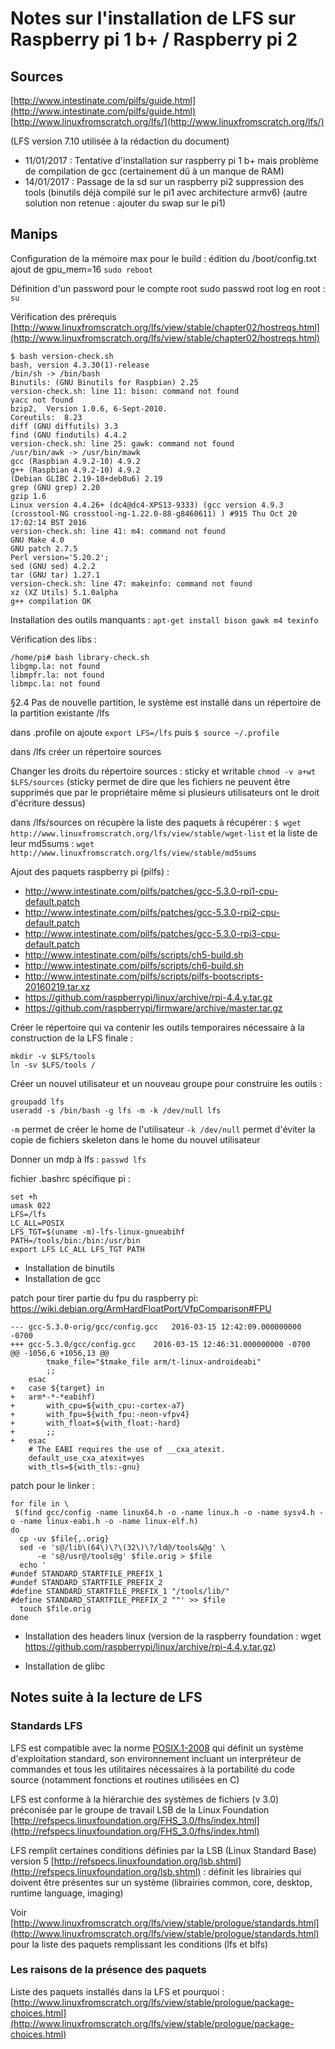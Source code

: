 # Notes sur l'installation de LFS sur Raspberry pi 1 b+ / Raspberry pi 2

## Sources

[http://www.intestinate.com/pilfs/guide.html](http://www.intestinate.com/pilfs/guide.html)
[http://www.linuxfromscratch.org/lfs/](http://www.linuxfromscratch.org/lfs/)

(LFS version 7.10 utilisée à la rédaction du document)

- 11/01/2017 : Tentative d'installation sur raspberry pi 1 b+ mais problème de compilation de gcc (certainement dû à un manque de RAM)
- 14/01/2017 : Passage de la sd sur un raspberry pi2 suppression des tools (binutils déjà compilé sur le pi1 avec architecture armv6) (autre solution non retenue : ajouter du swap sur le pi1)

## Manips

Configuration de la mémoire max pour le build : édition du /boot/config.txt
ajout de gpu_mem=16
`sudo reboot`

Définition d'un password pour le compte root
sudo passwd root
log en root : `su`

Vérification des prérequis [http://www.linuxfromscratch.org/lfs/view/stable/chapter02/hostreqs.html](http://www.linuxfromscratch.org/lfs/view/stable/chapter02/hostreqs.html)

```
$ bash version-check.sh
bash, version 4.3.30(1)-release
/bin/sh -> /bin/bash
Binutils: (GNU Binutils for Raspbian) 2.25
version-check.sh: line 11: bison: command not found
yacc not found
bzip2,  Version 1.0.6, 6-Sept-2010.
Coreutils:  8.23
diff (GNU diffutils) 3.3
find (GNU findutils) 4.4.2
version-check.sh: line 25: gawk: command not found
/usr/bin/awk -> /usr/bin/mawk
gcc (Raspbian 4.9.2-10) 4.9.2
g++ (Raspbian 4.9.2-10) 4.9.2
(Debian GLIBC 2.19-18+deb8u6) 2.19
grep (GNU grep) 2.20
gzip 1.6
Linux version 4.4.26+ (dc4@dc4-XPS13-9333) (gcc version 4.9.3 (crosstool-NG crosstool-ng-1.22.0-88-g8460611) ) #915 Thu Oct 20 17:02:14 BST 2016
version-check.sh: line 41: m4: command not found
GNU Make 4.0
GNU patch 2.7.5
Perl version='5.20.2';
sed (GNU sed) 4.2.2
tar (GNU tar) 1.27.1
version-check.sh: line 47: makeinfo: command not found
xz (XZ Utils) 5.1.0alpha
g++ compilation OK
```

Installation des outils manquants : `apt-get install bison gawk m4 texinfo`

Vérification des libs :

```
/home/pi# bash library-check.sh
libgmp.la: not found
libmpfr.la: not found
libmpc.la: not found
```

§2.4 Pas de nouvelle partition, le système est installé dans un répertoire de la partition existante /lfs

dans .profile on ajoute `export LFS=/lfs` puis `$ source ~/.profile`

dans /lfs créer un répertoire sources

Changer les droits du répertoire sources : sticky et writable `chmod -v a+wt $LFS/sources` (sticky permet de dire que les fichiers ne peuvent être supprimés que par le propriétaire même si plusieurs utilisateurs ont le droit d'écriture dessus)

dans /lfs/sources on récupère la liste des paquets à récupérer : `$ wget http://www.linuxfromscratch.org/lfs/view/stable/wget-list` et la liste de leur md5sums : `wget http://www.linuxfromscratch.org/lfs/view/stable/md5sums`

Ajout des paquets raspberry pi (pilfs) :
- http://www.intestinate.com/pilfs/patches/gcc-5.3.0-rpi1-cpu-default.patch
- http://www.intestinate.com/pilfs/patches/gcc-5.3.0-rpi2-cpu-default.patch
- http://www.intestinate.com/pilfs/patches/gcc-5.3.0-rpi3-cpu-default.patch
- http://www.intestinate.com/pilfs/scripts/ch5-build.sh
- http://www.intestinate.com/pilfs/scripts/ch6-build.sh
- http://www.intestinate.com/pilfs/scripts/pilfs-bootscripts-20160219.tar.xz
- https://github.com/raspberrypi/linux/archive/rpi-4.4.y.tar.gz
- https://github.com/raspberrypi/firmware/archive/master.tar.gz

Créer le répertoire qui va contenir les outils temporaires nécessaire à la construction de la LFS finale :

```
mkdir -v $LFS/tools
ln -sv $LFS/tools /
```

Créer un nouvel utilisateur et un nouveau groupe pour construire les outils :

```
groupadd lfs
useradd -s /bin/bash -g lfs -m -k /dev/null lfs
```

`-m` permet de créer le home de l'utilisateur
`-k /dev/null` permet d'éviter la copie de fichiers skeleton dans le home du nouvel utilisateur

Donner un mdp à lfs : `passwd lfs`

fichier .bashrc spécifique pi :

```
set +h
umask 022
LFS=/lfs
LC_ALL=POSIX
LFS_TGT=$(uname -m)-lfs-linux-gnueabihf
PATH=/tools/bin:/bin:/usr/bin
export LFS LC_ALL LFS_TGT PATH
```

- Installation de binutils
- Installation de gcc 

patch pour tirer partie du fpu du raspberry pi: https://wiki.debian.org/ArmHardFloatPort/VfpComparison#FPU
```
--- gcc-5.3.0-orig/gcc/config.gcc	2016-03-15 12:42:09.000000000 -0700
+++ gcc-5.3.0/gcc/config.gcc	2016-03-15 12:46:31.000000000 -0700
@@ -1056,6 +1056,13 @@
 	    tmake_file="$tmake_file arm/t-linux-androideabi"
 	    ;;
 	esac
+	case ${target} in
+	arm*-*-*eabihf)
+	    with_cpu=${with_cpu:-cortex-a7}
+	    with_fpu=${with_fpu:-neon-vfpv4}
+	    with_float=${with_float:-hard}
+	    ;;
+	esac
 	# The EABI requires the use of __cxa_atexit.
 	default_use_cxa_atexit=yes
 	with_tls=${with_tls:-gnu}
```

patch pour le linker :
```
for file in \
 $(find gcc/config -name linux64.h -o -name linux.h -o -name sysv4.h -o -name linux-eabi.h -o -name linux-elf.h)
do
  cp -uv $file{,.orig}
  sed -e 's@/lib\(64\)\?\(32\)\?/ld@/tools&@g' \
      -e 's@/usr@/tools@g' $file.orig > $file
  echo '
#undef STANDARD_STARTFILE_PREFIX_1
#undef STANDARD_STARTFILE_PREFIX_2
#define STANDARD_STARTFILE_PREFIX_1 "/tools/lib/"
#define STANDARD_STARTFILE_PREFIX_2 ""' >> $file
  touch $file.orig
done
```

- Installation des headers linux (version de la raspberry foundation : wget https://github.com/raspberrypi/linux/archive/rpi-4.4.y.tar.gz)

- Installation de glibc




## Notes suite à la lecture de LFS

### Standards LFS

LFS est compatible avec la norme [POSIX.1-2008](http://pubs.opengroup.org/onlinepubs/9699919799/) qui définit un système d'exploitation standard, son environnement incluant un interpréteur de commandes et tous les utilitaires nécessaires à la portabilité du code source (notamment fonctions et routines utilisées en C)

LFS est conforme à la hiérarchie des systèmes de fichiers (v 3.0) préconisée par le groupe de travail LSB de la Linux Foundation [http://refspecs.linuxfoundation.org/FHS_3.0/fhs/index.html](http://refspecs.linuxfoundation.org/FHS_3.0/fhs/index.html)

LFS remplit certaines conditions définies par la LSB (Linux Standard Base) version 5 [http://refspecs.linuxfoundation.org/lsb.shtml](http://refspecs.linuxfoundation.org/lsb.shtml) : définit les librairies qui doivent être présentes sur un système (librairies common, core, desktop, runtime language, imaging)

Voir [http://www.linuxfromscratch.org/lfs/view/stable/prologue/standards.html](http://www.linuxfromscratch.org/lfs/view/stable/prologue/standards.html) pour la liste des paquets remplissant les conditions (lfs et blfs)

### Les raisons de la présence des paquets 

Liste des paquets installés dans la LFS et pourquoi :
[http://www.linuxfromscratch.org/lfs/view/stable/prologue/package-choices.html](http://www.linuxfromscratch.org/lfs/view/stable/prologue/package-choices.html)
